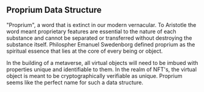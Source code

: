 ## Proprium Data Structure

"Proprium", a word that is extinct in our modern vernacular. To Aristotle the word meant proprietary features are essential to the nature of each substance and cannot be separated or transferred without destroying the substance itself. Philospher Emanuel Swedenborg defined proprium as the spiritual essence that lies at the core of every being or object. 

In the building of a metaverse, all virtual objects will need to be imbued with properties unique and identifiable to them.  In the realm of NFT's, the virtual object is meant to be cryptographically verifiable as unique.  Proprium seems like the perfect name for such a data structure. 